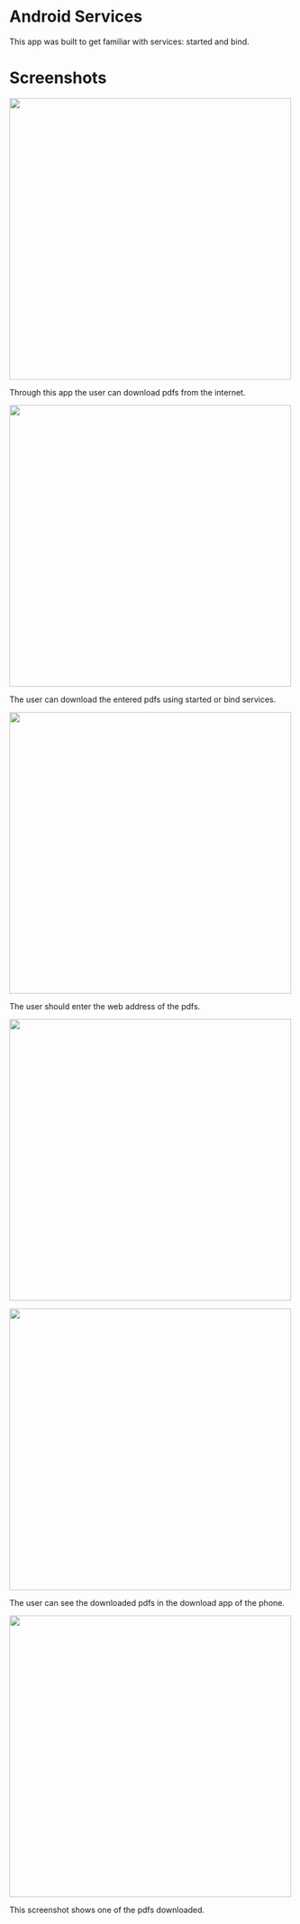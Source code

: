 # Android Services
This app was built to get familiar with services: started and bind.
# Screenshots
<Image src="https://user-images.githubusercontent.com/21295081/27449999-0bbb9682-573f-11e7-8b8e-2fd438eb8f19.jpeg" width="500"/>
<p>Through this app the user can download pdfs from the internet.</p>
<Image src="https://user-images.githubusercontent.com/21295081/27450002-0d63a560-573f-11e7-82ee-def676759615.jpeg" width="500"/>
<p>The user can download the entered pdfs using started or bind services.</p>
<Image src="https://user-images.githubusercontent.com/21295081/27450006-0f1af516-573f-11e7-922d-4058aebf8877.jpeg" width="500"/>
<p>The user should enter the web address of the pdfs.</p>
<Image src="https://user-images.githubusercontent.com/21295081/27450008-110d31c2-573f-11e7-9c76-747a0c1c1462.jpeg" width="500"/>
<p></p>
<Image src="https://user-images.githubusercontent.com/21295081/27450011-12bb93e2-573f-11e7-8339-d2712d5bcad3.jpeg" width="500"/>
<p>The user can see the downloaded pdfs in the download app of the phone.</p>
<Image src="https://user-images.githubusercontent.com/21295081/27450013-15422b9e-573f-11e7-9eff-d778a404a9f3.jpeg" width="500"/>
<p>This screenshot shows one of the pdfs downloaded.</p>


